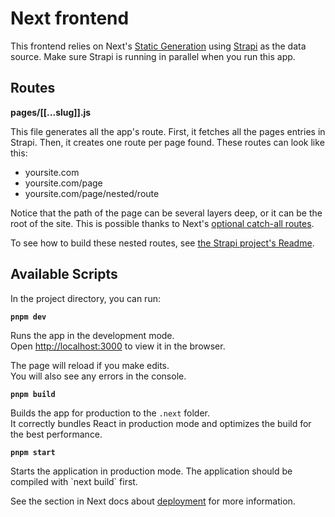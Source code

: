 # Next frontend

This frontend relies on Next's [Static Generation](https://nextjs.org/docs/basic-features/pages) using [Strapi](https://strapi.io/) as the data source. Make sure Strapi is running in parallel when you run this app.

## Routes

**pages/[[...slug]].js**

This file generates all the app's route. First, it fetches all the pages entries in Strapi. Then, it creates one route per page found. These routes can look like this:

- yoursite.com
- yoursite.com/page
- yoursite.com/page/nested/route

Notice that the path of the page can be several layers deep, or it can be the root of the site. This is possible thanks to Next's [optional catch-all routes](https://nextjs.org/docs/routing/dynamic-routes#optional-catch-all-routes).

To see how to build these nested routes, see [the Strapi project's Readme](../backend/README.md).

## Available Scripts

In the project directory, you can run:

**`pnpm dev`**

Runs the app in the development mode.  
Open [http://localhost:3000](http://localhost:3000) to view it in the browser.

The page will reload if you make edits.  
You will also see any errors in the console.

**`pnpm build`**

Builds the app for production to the `.next` folder.<br>
It correctly bundles React in production mode and optimizes the build for the best performance.

**`pnpm start`**

Starts the application in production mode.
The application should be compiled with \`next build\` first.

See the section in Next docs about [deployment](https://nextjs.org/docs/deployment) for more
information.

